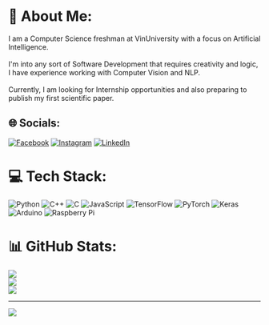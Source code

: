 # 💫 About Me:
I am a Computer Science freshman at VinUniversity with a focus on Artificial Intelligence.<br><br>I'm into any sort of Software Development that requires creativity and logic, I have experience working with Computer Vision and NLP.<br><br>Currently, I am looking for Internship opportunities and also preparing to publish my first scientific paper.


## 🌐 Socials:
[![Facebook](https://img.shields.io/badge/Facebook-%231877F2.svg?logo=Facebook&logoColor=white)](https://facebook.com/https://www.facebook.com/profile.php?id=100011452562568) [![Instagram](https://img.shields.io/badge/Instagram-%23E4405F.svg?logo=Instagram&logoColor=white)](https://instagram.com/https://www.instagram.com/haowangbright/) [![LinkedIn](https://img.shields.io/badge/LinkedIn-%230077B5.svg?logo=linkedin&logoColor=white)](https://linkedin.com/in/https://www.linkedin.com/in/chi-hao-vuong-bbb798251/) 

# 💻 Tech Stack:
![Python](https://img.shields.io/badge/python-3670A0?style=for-the-badge&logo=python&logoColor=ffdd54) ![C++](https://img.shields.io/badge/c++-%2300599C.svg?style=for-the-badge&logo=c%2B%2B&logoColor=white) ![C](https://img.shields.io/badge/c-%2300599C.svg?style=for-the-badge&logo=c&logoColor=white) ![JavaScript](https://img.shields.io/badge/javascript-%23323330.svg?style=for-the-badge&logo=javascript&logoColor=%23F7DF1E) ![TensorFlow](https://img.shields.io/badge/TensorFlow-%23FF6F00.svg?style=for-the-badge&logo=TensorFlow&logoColor=white) ![PyTorch](https://img.shields.io/badge/PyTorch-%23EE4C2C.svg?style=for-the-badge&logo=PyTorch&logoColor=white) ![Keras](https://img.shields.io/badge/Keras-%23D00000.svg?style=for-the-badge&logo=Keras&logoColor=white) ![Arduino](https://img.shields.io/badge/-Arduino-00979D?style=for-the-badge&logo=Arduino&logoColor=white) ![Raspberry Pi](https://img.shields.io/badge/-RaspberryPi-C51A4A?style=for-the-badge&logo=Raspberry-Pi)
# 📊 GitHub Stats:
![](https://github-readme-stats.vercel.app/api?username=ihatecfishes&theme=nightowl&hide_border=true&include_all_commits=false&count_private=false)<br/>
![](https://github-readme-streak-stats.herokuapp.com/?user=ihatecfishes&theme=nightowl&hide_border=true)<br/>
![](https://github-readme-stats.vercel.app/api/top-langs/?username=ihatecfishes&theme=nightowl&hide_border=true&include_all_commits=false&count_private=false&layout=compact)

---
[![](https://visitcount.itsvg.in/api?id=ihatecfishes&icon=0&color=0)](https://visitcount.itsvg.in)

<!-- Proudly created with GPRM ( https://gprm.itsvg.in ) -->
